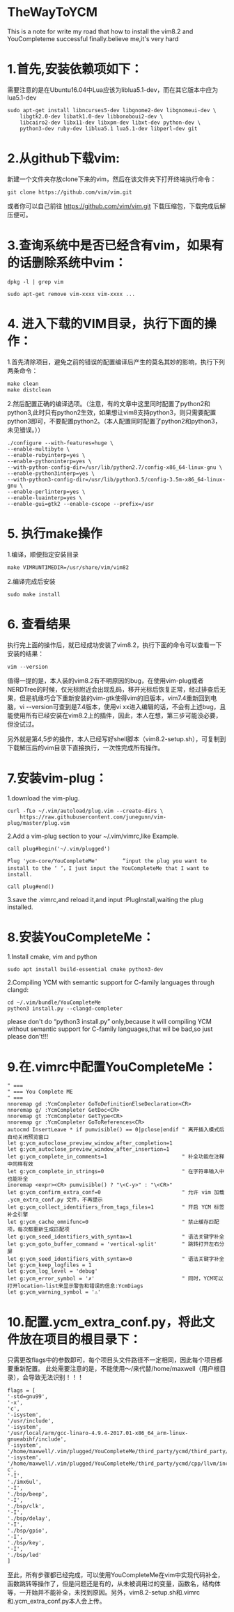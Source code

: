 # TheWayToYCM

This is a note for write my road that how to install the vim8.2 and YouCompleteme successful finally.believe me,it's very hard


# 1.首先,安装依赖项如下：

需要注意的是在Ubuntu16.04中Lua应该为liblua5.1-dev，而在其它版本中应为lua5.1-dev

    sudo apt-get install libncurses5-dev libgnome2-dev libgnomeui-dev \
        libgtk2.0-dev libatk1.0-dev libbonoboui2-dev \
        libcairo2-dev libx11-dev libxpm-dev libxt-dev python-dev \
        python3-dev ruby-dev liblua5.1 lua5.1-dev libperl-dev git


# 2.从github下载vim:

新建一个文件夹存放clone下来的vim，然后在该文件夹下打开终端执行命令：

    git clone https://github.com/vim/vim.git

或者你可以自己前往 https://github.com/vim/vim.git 下载压缩包，下载完成后解压便可。

# 3.查询系统中是否已经含有vim，如果有的话删除系统中vim：

    dpkg -l | grep vim

    sudo apt-get remove vim-xxxx vim-xxxx ...

# 4. 进入下载的VIM目录，执行下面的操作：

1.首先清除项目，避免之前的错误的配置编译后产生的莫名其妙的影响，执行下列两条命令：

    make clean
    make distclean

2.然后配置正确的编译选项。（注意，有的文章中这里同时配置了python2和python3,此时只有python2生效，如果想让vim8支持python3，则只需要配置python3即可，不要配置python2。（本人配置同时配置了python2和python3，未见错误。））

    ./configure --with-features=huge \
    --enable-multibyte \
    --enable-rubyinterp=yes \
    --enable-pythoninterp=yes \
    --with-python-config-dir=/usr/lib/python2.7/config-x86_64-linux-gnu \
    --enable-python3interp=yes \
    --with-python3-config-dir=/usr/lib/python3.5/config-3.5m-x86_64-linux-gnu \
    --enable-perlinterp=yes \
    --enable-luainterp=yes \
    --enable-gui=gtk2 --enable-cscope --prefix=/usr

# 5. 执行make操作

1.编译，顺便指定安装目录

    make VIMRUNTIMEDIR=/usr/share/vim/vim82

2.编译完成后安装

    sudo make install

# 6. 查看结果

执行完上面的操作后，就已经成功安装了vim8.2，执行下面的命令可以查看一下安装的结果：

    vim --version

值得一提的是，本人装的vim8.2有不明原因的bug，在使用vim-plug或者NERDTree的时候，仅光标附近会出现乱码，移开光标后恢复正常，经过排查后无果，但是机缘巧合下重新安装的vim-gtk使得vim的旧版本，vim7.4重新回到电脑，vi --version可查到是7.4版本，使用vi xx进入编辑的话，不会有上述bug，且能使用所有已经安装在vim8.2上的插件，因此，本人在想，第三步可能没必要，但没试过。

另外就是第4,5步的操作，本人已经写好shell脚本（vim8.2-setup.sh），可复制到下载解压后的vim目录下直接执行，一次性完成所有操作。

# 7.安装vim-plug：

1.download the vim-plug.

    curl -fLo ~/.vim/autoload/plug.vim --create-dirs \
        https://raw.githubusercontent.com/junegunn/vim-plug/master/plug.vim
    
2.Add a vim-plug section to your ~/.vim/vimrc,like Example.

    call plug#begin('~/.vim/plugged')

    Plug 'ycm-core/YouCompleteMe'        “input the plug you want to install to the ‘ ’，I just input the YouCompleteMe that I want to install.

    call plug#end()

3.save the .vimrc,and reload it,and input :PlugInstall,waiting the plug installed.

# 8.安装YouCompleteMe：

1.Install cmake, vim and python

    sudo apt install build-essential cmake python3-dev

2.Compiling YCM with semantic support for C-family languages through clangd:

    cd ~/.vim/bundle/YouCompleteMe
    python3 install.py --clangd-completer

please don't do “python3 install.py” only,because it will compiling YCM without semantic support for C-family languages,that wil be bad,so just please don't!!!

# 9.在.vimrc中配置YouCompleteMe：

    " ===
    " === You Complete ME
    " ===
    nnoremap gd :YcmCompleter GoToDefinitionElseDeclaration<CR>
    nnoremap g/ :YcmCompleter GetDoc<CR>
    nnoremap gt :YcmCompleter GetType<CR>
    nnoremap gr :YcmCompleter GoToReferences<CR>
    autocmd InsertLeave * if pumvisible() == 0|pclose|endif " 离开插入模式后自动关闭预览窗口
    let g:ycm_autoclose_preview_window_after_completion=1
    let g:ycm_autoclose_preview_window_after_insertion=1
    let g:ycm_complete_in_comments=1                   		" 补全功能在注释中同样有效
    let g:ycm_complete_in_strings=0							" 在字符串输入中也能补全
    inoremap <expr><CR> pumvisible() ? "\<C-y>" : "\<CR>"
    let g:ycm_confirm_extra_conf=0                     		" 允许 vim 加载 .ycm_extra_conf.py 文件，不再提示
    let g:ycm_collect_identifiers_from_tags_files=1    		" 开启 YCM 标签补全引擎
    let g:ycm_cache_omnifunc=0                         		" 禁止缓存匹配项，每次都重新生成匹配项
    let g:ycm_seed_identifiers_with_syntax=1           		" 语法关键字补全
    let g:ycm_goto_buffer_command = 'vertical-split'   		" 跳转打开左右分屏
    let g:ycm_seed_identifiers_with_syntax=0				" 语法关键字补全
    let g:ycm_keep_logfiles = 1
    let g:ycm_log_level = 'debug'
    let g:ycm_error_symbol = '✗'							" 同时，YCM可以打开location-list来显示警告和错误的信息:YcmDiags
    let g:ycm_warning_symbol = '⚠'

# 10.配置.ycm_extra_conf.py，将此文件放在项目的根目录下：

只需更改flags中的参数即可，每个项目头文件路径不一定相同，因此每个项目都要重新配置。
此处需要注意的是，不能使用～/来代替/home/maxwell（用户根目录），会导致无法识别！！！

    flags = [
    '-std=gnu99',
    '-x',
    'c',
    '-isystem',
    '/usr/include',
    '-isystem',
    '/usr/local/arm/gcc-linaro-4.9.4-2017.01-x86_64_arm-linux-gnueabihf/include',
    '-isystem',
    '/home/maxwell/.vim/plugged/YouCompleteMe/third_party/ycmd/third_party/clang/lib/clang/10.0.0/include',
    '-isystem',
    '/home/maxwell/.vim/plugged/YouCompleteMe/third_party/ycmd/cpp/llvm/include/clang-c',
    '-I',
    './imx6ul',
    '-I',
    './bsp/beep',
    '-I',
    './bsp/clk',
    '-I',
    './bsp/delay',
    '-I',
    './bsp/gpio',
    '-I',
    './bsp/key',
    '-I',
    './bsp/led'
    ]

至此，所有步骤都已经完成，可以使用YouCompleteMe在vim中实现代码补全，函数跳转等操作了，但是问题还是有的，从未被调用过的变量，函数名，结构体等，一开始并不能补全，未找到原因。另外，vim8.2-setup.sh和.vimrc和.ycm_extra_conf.py本人会上传。


